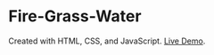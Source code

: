 # Fire-Grass-Water
Created with HTML, CSS, and JavaScript.
[Live Demo](https://drewross137.github.io/Fire-Grass-Water/).
